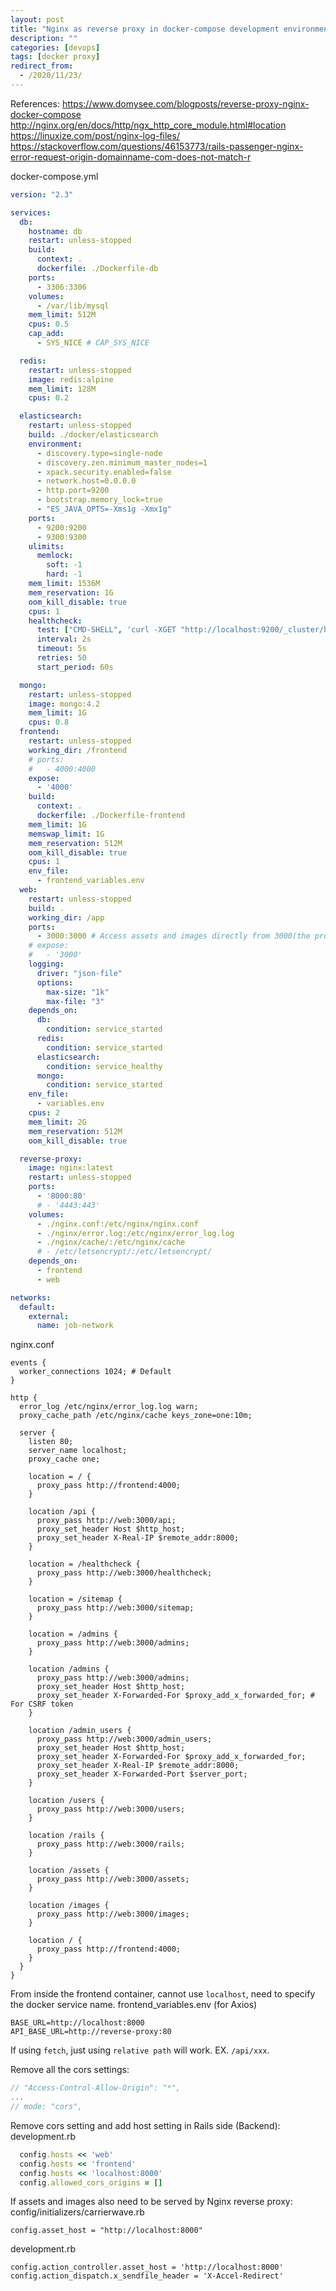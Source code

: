 ```yaml
---
layout: post
title: "Nginx as reverse proxy in docker-compose development environment"
description: ""
categories: [devops]
tags: [docker proxy]
redirect_from:
  - /2020/11/23/
---
```

References:
https://www.domysee.com/blogposts/reverse-proxy-nginx-docker-compose
http://nginx.org/en/docs/http/ngx_http_core_module.html#location
https://linuxize.com/post/nginx-log-files/
https://stackoverflow.com/questions/46153773/rails-passenger-nginx-error-request-origin-domainname-com-does-not-match-r

docker-compose.yml
~~~yml
version: "2.3"

services:
  db:
    hostname: db
    restart: unless-stopped
    build:
      context: .
      dockerfile: ./Dockerfile-db
    ports:
      - 3306:3306
    volumes:
      - /var/lib/mysql
    mem_limit: 512M
    cpus: 0.5
    cap_add:
      - SYS_NICE # CAP_SYS_NICE

  redis:
    restart: unless-stopped
    image: redis:alpine
    mem_limit: 128M
    cpus: 0.2

  elasticsearch:
    restart: unless-stopped
    build: ./docker/elasticsearch
    environment:
      - discovery.type=single-node
      - discovery.zen.minimum_master_nodes=1
      - xpack.security.enabled=false
      - network.host=0.0.0.0
      - http.port=9200
      - bootstrap.memory_lock=true
      - "ES_JAVA_OPTS=-Xms1g -Xmx1g"
    ports:
      - 9200:9200
      - 9300:9300
    ulimits:
      memlock:
        soft: -1
        hard: -1
    mem_limit: 1536M
    mem_reservation: 1G
    oom_kill_disable: true
    cpus: 1
    healthcheck:
      test: ["CMD-SHELL", 'curl -XGET "http://localhost:9200/_cluster/health" | jq -r ".status" | grep -q -e "yellow" -e "green"']
      interval: 2s
      timeout: 5s
      retries: 50
      start_period: 60s

  mongo:
    restart: unless-stopped
    image: mongo:4.2
    mem_limit: 1G
    cpus: 0.8
  frontend:
    restart: unless-stopped
    working_dir: /frontend
    # ports:
    #   - 4000:4000
    expose:
      - '4000'
    build:
      context: .
      dockerfile: ./Dockerfile-frontend
    mem_limit: 1G
    memswap_limit: 1G
    mem_reservation: 512M
    oom_kill_disable: true
    cpus: 1
    env_file:
      - frontend_variables.env
  web:
    restart: unless-stopped
    build: .
    working_dir: /app
    ports:
      - 3000:3000 # Access assets and images directly from 3000(the proxy setting is only for local development)
    # expose:
    #   - '3000'
    logging:
      driver: "json-file"
      options:
        max-size: "1k"
        max-file: "3"
    depends_on:
      db:
        condition: service_started
      redis:
        condition: service_started
      elasticsearch:
        condition: service_healthy
      mongo:
        condition: service_started
    env_file:
      - variables.env
    cpus: 2
    mem_limit: 2G
    mem_reservation: 512M
    oom_kill_disable: true

  reverse-proxy:
    image: nginx:latest
    restart: unless-stopped
    ports:
      - '8000:80'
      # - '4443:443'
    volumes:
      - ./nginx.conf:/etc/nginx/nginx.conf
      - ./nginx/error.log:/etc/nginx/error_log.log
      - ./nginx/cache/:/etc/nginx/cache
      # - /etc/letsencrypt/:/etc/letsencrypt/
    depends_on:
      - frontend
      - web

networks:
  default:
    external:
      name: job-network
~~~

nginx.conf
~~~
events {
  worker_connections 1024; # Default
}

http {
  error_log /etc/nginx/error_log.log warn;
  proxy_cache_path /etc/nginx/cache keys_zone=one:10m;

  server {
    listen 80;
    server_name localhost;
    proxy_cache one;

    location = / {
      proxy_pass http://frontend:4000;
    }

    location /api {
      proxy_pass http://web:3000/api;
      proxy_set_header Host $http_host;
      proxy_set_header X-Real-IP $remote_addr:8000;
    }

    location = /healthcheck {
      proxy_pass http://web:3000/healthcheck;
    }

    location = /sitemap {
      proxy_pass http://web:3000/sitemap;
    }

    location = /admins {
      proxy_pass http://web:3000/admins;
    }

    location /admins {
      proxy_pass http://web:3000/admins;
      proxy_set_header Host $http_host;
      proxy_set_header X-Forwarded-For $proxy_add_x_forwarded_for; # For CSRF token
    }

    location /admin_users {
      proxy_pass http://web:3000/admin_users;
      proxy_set_header Host $http_host;
      proxy_set_header X-Forwarded-For $proxy_add_x_forwarded_for;
      proxy_set_header X-Real-IP $remote_addr:8000;
      proxy_set_header X-Forwarded-Port $server_port;
    }

    location /users {
      proxy_pass http://web:3000/users;
    }

    location /rails {
      proxy_pass http://web:3000/rails;
    }

    location /assets {
      proxy_pass http://web:3000/assets;
    }

    location /images {
      proxy_pass http://web:3000/images;
    }

    location / {
      proxy_pass http://frontend:4000;
    }
  }
}
~~~

From inside the frontend container, cannot use `localhost`, need to specify the docker service name.
frontend_variables.env (for Axios)
~~~
BASE_URL=http://localhost:8000
API_BASE_URL=http://reverse-proxy:80
~~~

If using `fetch`, just using `relative path` will work. EX. `/api/xxx`.

Remove all the cors settings:
~~~js
// "Access-Control-Allow-Origin": "*",
...
// mode: "cors",
~~~

Remove cors setting and add host setting in Rails side (Backend):
development.rb
~~~rb
  config.hosts << 'web'
  config.hosts << 'frontend'
  config.hosts << 'localhost:8000'
  config.allowed_cors_origins = []
~~~

If assets and images also need to be served by Nginx reverse proxy:
config/initializers/carrierwave.rb
~~~
config.asset_host = "http://localhost:8000"
~~~
development.rb
~~~
config.action_controller.asset_host = 'http://localhost:8000'
config.action_dispatch.x_sendfile_header = 'X-Accel-Redirect'
~~~

